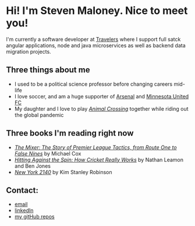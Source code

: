 # Hi! I'm Steven Maloney. Nice to meet you!

I'm currently a software developer at [Travelers](https://www.travelers.com/) where I support full satck angular applications, node and java microservices as well as backend data migration projects. 

## Three things about me
- I used to be a political science professor before changing careers mid-life
- I love soccer, and am a huge supporter of [Arsenal](https://www.arsenal.com/) and [Minnesota United FC](https://www.mnufc.com/)
- My daughter and I love to play [_Animal Crossing_](https://www.animal-crossing.com/new-horizons/) together while riding out the global pandemic

## Three books I'm reading right now
- [_The Mixer: The Story of Premier League Tactics, from Route One to False Nines_](https://www.amazon.com/Mixer-Story-Premier-League-Tactics/dp/0008215553/ref=tmm_pap_swatch_0?_encoding=UTF8&qid=&sr=) by Michael Cox
- [_Hitting Against the Spin: How Cricket Really Works_](https://www.amazon.com/Hitting-Against-Spin-Cricket-Really/dp/1472131266/ref=sr_1_1?crid=1BL2GDQILSJV8&keywords=hitting+against+the+spin&qid=1659044638&sprefix=hitting+a%2Caps%2C111&sr=8-1) by Nathan Leamon and Ben Jones
- [_New York 2140_](https://www.amazon.com/New-York-2140-Stanley-Robinson/dp/031626234X/ref=tmm_hrd_swatch_0?_encoding=UTF8&qid=1659043952&sr=1-1) by Kim Stanley Robinson

## Contact:
- [email](mailto:steven.maloney@gmail.com)
- [linkedIn](https://www.linkedin.com/in/steven-maloney-71a991106/)
- [my gitHub repos](https://github.com/sdeda1us?tab=repositories)

